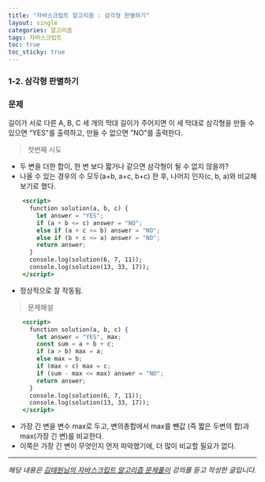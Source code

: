 ```yaml
---
title: "자바스크립트 알고리즘 : 삼각형 판별하기"
layout: single
categories: 알고리즘
tags: 자바스크립트
toc: true
toc_sticky: true
---
```


### 1-2. 삼각형 판별하기

### 문제

길이가 서로 다른 A, B, C 세 개의 막대 길이가 주어지면 이 세 막대로 삼각형을 만들 수 있으면 “YES"를 출력하고, 만들 수 없으면 ”NO"를 출력한다.

> 첫번째 시도

- 두 변을 더한 합이, 한 변 보다 짧거나 같으면 삼각형이 될 수 없지 않을까?
- 나올 수 있는 경우의 수 모두(a+b, a+c, b+c) 한 후, 나머지 인자(c, b, a)와 비교해보기로 했다.

```jsx
    <script>
      function solution(a, b, c) {
        let answer = "YES";
        if (a + b <= c) answer = "NO";
        else if (a + c <= b) answer = "NO";
        else if (b + c <= a) answer = "NO";
        return answer;
      }
      console.log(solution(6, 7, 11));
      console.log(solution(13, 33, 17));
    </script>
```

- 정상적으로 잘 작동됨.

> 문제해설

```jsx
    <script>
      function solution(a, b, c) {
        let answer = "YES", max;
        const sum = a + b + c;
        if (a > b) max = a;
        else max = b;
        if (max < c) max = c;
        if (sum - max <= max) answer = "NO";
        return answer;
      }
      console.log(solution(6, 7, 11));
      console.log(solution(13, 33, 17));
    </script>
```

- 가장 긴 변을 변수 max로 두고, 변의총합에서 max를 뺀값 (즉 짧은 두변의 합)과 max(가장 긴 변)를 비교한다.
- 이쪽은 가장 긴 변이 무엇인지 먼저 파악했기에, 더 많이 비교할 필요가 없다.

---

_해당 내용은 [김태원님의 자바스크립트 알고리즘 문제풀이](https://www.inflearn.com/course/%EC%9E%90%EB%B0%94%EC%8A%A4%ED%81%AC%EB%A6%BD%ED%8A%B8-%EC%95%8C%EA%B3%A0%EB%A6%AC%EC%A6%98-%EB%AC%B8%EC%A0%9C%ED%92%80%EC%9D%B4/dashboard) 강의를 듣고 작성한 글입니다._
